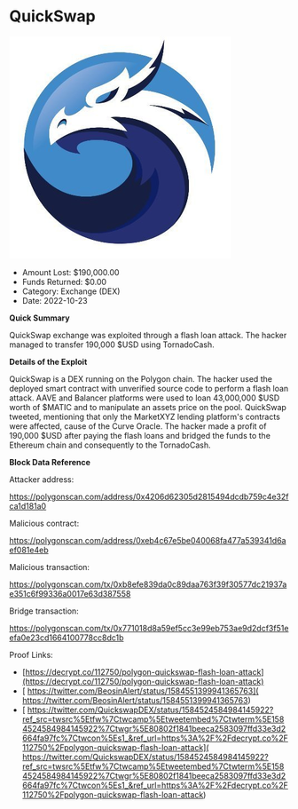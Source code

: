 # QuickSwap
![QuickSwap](/rektimages/QuickSwap-2.png)
- Amount Lost: $190,000.00
- Funds Returned: $0.00
- Category: Exchange (DEX)
- Date: 2022-10-23

**Quick Summary**

QuickSwap exchange was exploited through a flash loan attack. The hacker managed to transfer 190,000 $USD using TornadoCash.

  


 **Details of the Exploit**

QuickSwap is a DEX running on the Polygon chain. The hacker used the deployed smart contract with unverified source code to perform a flash loan attack. AAVE and Balancer platforms were used to loan 43,000,000 $USD worth of $MATIC and to manipulate an assets price on the pool. QuickSwap tweeted, mentioning that only the MarketXYZ lending platform's contracts were affected, cause of the Curve Oracle. The hacker made a profit of 190,000 $USD after paying the flash loans and bridged the funds to the Ethereum chain and consequently to the TornadoCash. 

  


 **Block Data Reference**

Attacker address:

https://polygonscan.com/address/0x4206d62305d2815494dcdb759c4e32fca1d181a0

  


Malicious contract:

https://polygonscan.com/address/0xeb4c67e5be040068fa477a539341d6aef081e4eb

  


Malicious transaction:

https://polygonscan.com/tx/0xb8efe839da0c89daa763f39f30577dc21937ae351c6f99336a0017e63d387558

  


Bridge transaction:

https://polygonscan.com/tx/0x771018d8a59ef5cc3e99eb753ae9d2dcf3f51eefa0e23cd1664100778cc8dc1b


Proof Links:
- [https://decrypt.co/112750/polygon-quickswap-flash-loan-attack](https://decrypt.co/112750/polygon-quickswap-flash-loan-attack)
- [ https://twitter.com/BeosinAlert/status/1584551399941365763]( https://twitter.com/BeosinAlert/status/1584551399941365763)
- [ https://twitter.com/QuickswapDEX/status/1584524584984145922?ref_src=twsrc%5Etfw%7Ctwcamp%5Etweetembed%7Ctwterm%5E1584524584984145922%7Ctwgr%5E80802f1841beeca2583097ffd33e3d2664fa97fc%7Ctwcon%5Es1_&ref_url=https%3A%2F%2Fdecrypt.co%2F112750%2Fpolygon-quickswap-flash-loan-attack]( https://twitter.com/QuickswapDEX/status/1584524584984145922?ref_src=twsrc%5Etfw%7Ctwcamp%5Etweetembed%7Ctwterm%5E1584524584984145922%7Ctwgr%5E80802f1841beeca2583097ffd33e3d2664fa97fc%7Ctwcon%5Es1_&ref_url=https%3A%2F%2Fdecrypt.co%2F112750%2Fpolygon-quickswap-flash-loan-attack)


